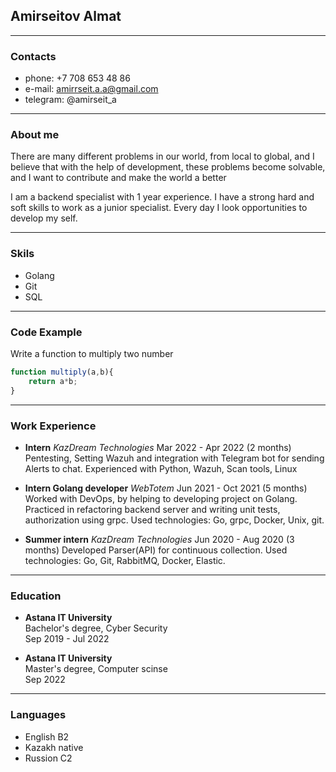 ## Amirseitov Almat
---
### Contacts
* phone: +7 708 653 48 86
* e-mail: amirrseit.a.a@gmail.com
* telegram: @amirseit_a
---
### About me
There are many different problems in our world, from local to global, and I believe that with the help of development, these problems become solvable, and I want to contribute and make the world a better

I am a backend specialist with 1 year experience. I have a strong hard and soft skills to work as a junior specialist. Every day I look opportunities to develop my self.


---
### Skils
* Golang
* Git 
* SQL
---
### Code Example
Write a function to multiply two number
```js
function multiply(a,b){
    return a*b;
}
```
---
### Work Experience
* **Intern**
_KazDream Technologies_
Mar 2022 - Apr 2022 (2 months)
Pentesting, Setting Wazuh and integration with Telegram bot for sending Alerts to chat. Experienced with Python, Wazuh, Scan tools, Linux

* **Intern Golang developer**
_WebTotem_
Jun 2021 - Oct 2021 (5 months)
Worked with DevOps, by helping to developing project on Golang.
Practiced in refactoring backend server and writing unit tests, authorization using grpc. Used technologies: Go, grpc, Docker, Unix, git.

* **Summer intern**
_KazDream Technologies_
Jun 2020 - Aug 2020 (3 months)
Developed Parser(API) for continuous collection.
Used technologies: Go, Git, RabbitMQ, Docker, Elastic.

---
### Education
* **Astana IT University**  <br> 
Bachelor's degree, Cyber Security <br> 
Sep 2019 - Jul 2022


* **Astana IT University** <br> 
Master's degree, Computer scinse <br>
Sep 2022
---
### Languages
* English B2
* Kazakh native
* Russion C2

